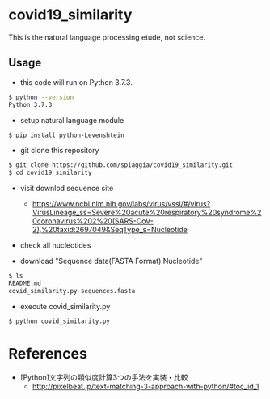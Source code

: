 # covid19_similarity

This is the natural language processing etude, not science.

## Usage

- this code will run on Python 3.7.3.

```bash
$ python --version
Python 3.7.3
```

- setup natural language module

```bash
$ pip install python-Levenshtein
```
- git clone this repository

```bash
$ git clone https://github.com/spiaggia/covid19_similarity.git
$ cd covid19_similarity

```

- visit downlod sequence site

  - https://www.ncbi.nlm.nih.gov/labs/virus/vssi/#/virus?VirusLineage_ss=Severe%20acute%20respiratory%20syndrome%20coronavirus%202%20(SARS-CoV-2),%20taxid:2697049&SeqType_s=Nucleotide

- check all nucleotides

- download "Sequence data(FASTA Format) Nucleotide"
```bash
$ ls
README.md
covid_similarity.py	sequences.fasta
```

- execute covid_similarity.py

```bash
$ python covid_similarity.py
```

# References

- [Python]文字列の類似度計算3つの手法を実装・比較
  - http://pixelbeat.jp/text-matching-3-approach-with-python/#toc_id_1
